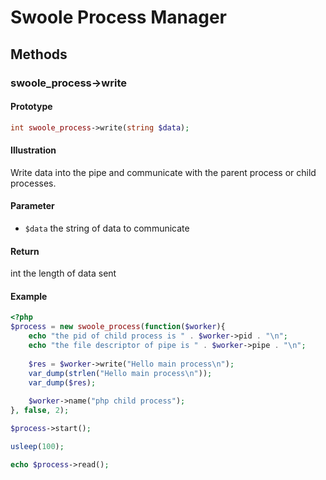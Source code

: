 # Swoole Process Manager

## Methods 

### swoole_process->write

#### Prototype

```php
int swoole_process->write(string $data);
```

#### Illustration

Write data into the pipe and communicate with the parent process or child processes.

#### Parameter

- `$data` the string of data to communicate

#### Return

int the length of data sent

#### Example
```php
<?php
$process = new swoole_process(function($worker){
    echo "the pid of child process is " . $worker->pid . "\n";
    echo "the file descriptor of pipe is " . $worker->pipe . "\n";
    
    $res = $worker->write("Hello main process\n");
    var_dump(strlen("Hello main process\n"));
    var_dump($res);
    
    $worker->name("php child process");
}, false, 2);

$process->start();

usleep(100);

echo $process->read();
```
